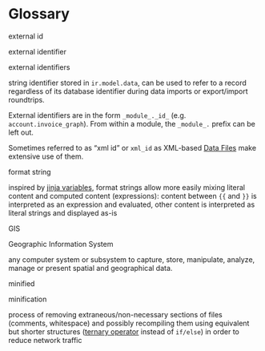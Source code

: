 # Glossary

external id

external identifier

external identifiers

    

string identifier stored in `ir.model.data`, can be used to refer to a record
regardless of its database identifier during data imports or export/import
roundtrips.

External identifiers are in the form `_module_._id_` (e.g.
`account.invoice_graph`). From within a module, the `_module_.` prefix can be
left out.

Sometimes referred to as “xml id” or `xml_id` as XML-based [Data
Files](reference/backend/data.html#reference-data) make extensive use of them.

format string

    

inspired by [jinja
variables](http://jinja.pocoo.org/docs/dev/templates/#variables), format
strings allow more easily mixing literal content and computed content
(expressions): content between `{{` and `}}` is interpreted as an expression
and evaluated, other content is interpreted as literal strings and displayed
as-is

GIS

Geographic Information System

    

any computer system or subsystem to capture, store, manipulate, analyze,
manage or present spatial and geographical data.

minified

minification

    

process of removing extraneous/non-necessary sections of files (comments,
whitespace) and possibly recompiling them using equivalent but shorter
structures ([ternary operator](http://en.wikipedia.org/wiki/%3F:) instead of
`if/else`) in order to reduce network traffic

